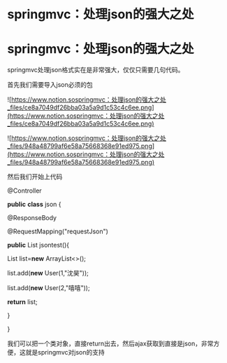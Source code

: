 # springmvc：处理json的强大之处

# springmvc：处理json的强大之处

springmvc处理json格式实在是非常强大，仅仅只需要几句代码。

首先我们需要导入json必须的包

![https://www.notion.sospringmvc：处理json的强大之处_files/ce8a7049df26bba03a5a9d1c53c4c6ee.png](https://www.notion.sospringmvc：处理json的强大之处_files/ce8a7049df26bba03a5a9d1c53c4c6ee.png)

![https://www.notion.sospringmvc：处理json的强大之处_files/948a48799af6e58a75668368e91ed975.png](https://www.notion.sospringmvc：处理json的强大之处_files/948a48799af6e58a75668368e91ed975.png)

然后我们开始上代码

@Controller

**public** **class** json {

@ResponseBody

@RequestMapping("requestJson")

**public** List<User> jsontest(){

List<User> list=**new** ArrayList<>();

list.add(**new** User(1,"沈昊"));

list.add(**new** User(2,"嘻嘻"));

**return** list;

}

}

我们可以把一个类对象，直接return出去，然后ajax获取到直接是json，非常方便，这就是springmvc对json的支持